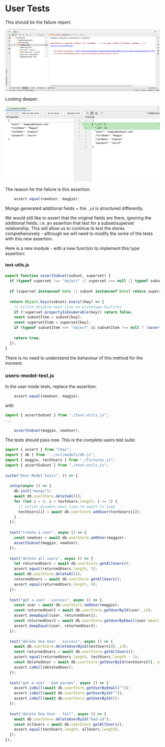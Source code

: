 # User Tests

This should be the failure report:

![](img/04.png)

Looking deeper:

![](img/05.png)

The reason for the failure is this assertion:

~~~javascript
    assert.equal(newUser, maggie);
~~~

Mongo generated additional fields + the `_id` is structured differently.

We would still like to assert that the original fields are there, ignoring the additional fields, i.e. an assertion that test for a subset/superset relationship. This will allow us to continue to test the stores comprehensively - although we will need to modify the some of the tests with this new assertion.

Here is a new module - with a new function to implement this type assertion:

#### test-utils.js

~~~javascript
export function assertSubset(subset, superset) {
  if (typeof superset !== "object" || superset === null || typeof subset !== "object" || subset === null) return false;

  if (superset instanceof Date || subset instanceof Date) return superset.valueOf() === subset.valueOf();

  return Object.keys(subset).every((key) => {
    // eslint-disable-next-line no-prototype-builtins
    if (!superset.propertyIsEnumerable(key)) return false;
    const subsetItem = subset[key];
    const supersetItem = superset[key];
    if (typeof subsetItem === "object" && subsetItem !== null ? !assertSubset(supersetItem, subsetItem) : supersetItem !== subsetItem) return false;

    return true;
  });
}
~~~

There is no need to understand the behaviour of this method for the moment.

### users-model-test.js

In the user mode tests, replace the assertion:

~~~javascript
    assert.equal(newUser, maggie);
~~~

with

~~~javascript
import { assertSubset } from "./test-utils.js";
...

    assertSubset(maggie, newUser);
~~~

The tests should pass now. This is the complete users test suite:

~~~javascript
import { assert } from "chai";
import { db } from "../src/models/db.js";
import { maggie, testUsers } from "./fixtures.js";
import { assertSubset } from "./test-utils.js";

suite("User Model tests", () => {

  setup(async () => {
    db.init("mongo");
    await db.userStore.deleteAll();
    for (let i = 0; i < testUsers.length; i += 1) {
      // eslint-disable-next-line no-await-in-loop
      testUsers[i] = await db.userStore.addUser(testUsers[i]);
    }
  });

  test("create a user", async () => {
    const newUser = await db.userStore.addUser(maggie);
    assertSubset(maggie, newUser);
  });

  test("delete all users", async () => {
    let returnedUsers = await db.userStore.getAllUsers();
    assert.equal(returnedUsers.length, 3);
    await db.userStore.deleteAll();
    returnedUsers = await db.userStore.getAllUsers();
    assert.equal(returnedUsers.length, 0);
  });

  test("get a user - success", async () => {
    const user = await db.userStore.addUser(maggie);
    const returnedUser1 = await db.userStore.getUserById(user._id);
    assert.deepEqual(user, returnedUser1);
    const returnedUser2 = await db.userStore.getUserByEmail(user.email);
    assert.deepEqual(user, returnedUser2);
  });

  test("delete One User - success", async () => {
    await db.userStore.deleteUserById(testUsers[0]._id);
    const returnedUsers = await db.userStore.getAllUsers();
    assert.equal(returnedUsers.length, testUsers.length - 1);
    const deletedUser = await db.userStore.getUserById(testUsers[0]._id);
    assert.isNull(deletedUser);
  });

  test("get a user - bad params", async () => {
    assert.isNull(await db.userStore.getUserByEmail(""));
    assert.isNull(await db.userStore.getUserById(""));
    assert.isNull(await db.userStore.getUserById());
  });

  test("delete One User - fail", async () => {
    await db.userStore.deleteUserById("bad-id");
    const allUsers = await db.userStore.getAllUsers();
    assert.equal(testUsers.length, allUsers.length);
  });
});
~~~



